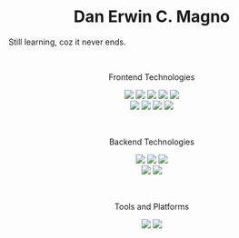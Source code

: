 

<h1 align="center">Dan Erwin C. Magno</h1>
  <p>Still learning, coz it never ends.</p>

<br>

<p align="center">Frontend Technologies</p>
<p align="center">
  <img src="https://img.shields.io/badge/Vue_Js-0d1117?logo=vuedotjs&style=flat-square">
  <img src="https://img.shields.io/badge/Next_Js-0d1117?logo=nextdotjs&style=flat-square">
  <img src="https://img.shields.io/badge/React_Js-0d1117?logo=react&style=flat-square">
  <img src="https://img.shields.io/badge/Tailwind_Css-0d1117?logo=tailwindcss&style=flat-square">
  <img src="https://img.shields.io/badge/Figma-0d1117?logo=figma&style=flat-square">
  <br>
  <img src="https://img.shields.io/badge/Html-0d1117?logo=html5&style=flat-square">
  <img src="https://img.shields.io/badge/Css-0d1117?logo=css&style=flat-square">
  <img src="https://img.shields.io/badge/Javascript-0d1117?logo=javascript&style=flat-square">
  <img src="https://img.shields.io/badge/Typescript-0d1117?logo=typescript&style=flat-square">
</p>

<br>

<p align="center">Backend Technologies</p>
<p align="center">
  <img src="https://img.shields.io/badge/Laravel-0d1117?logo=laravel&style=flat-square">
  <img src="https://img.shields.io/badge/Inertia-0d1117?logo=inertia&style=flat-square">
  <img src="https://img.shields.io/badge/Prisma-0d1117?logo=prisma&style=flat-square">
  <br>
  <img src="https://img.shields.io/badge/PHP-0d1117?logo=php&style=flat-square">
  <img src="https://img.shields.io/badge/SQL-0d1117?logo=sql&style=flat-square">
</p>

<br>

<p align="center">Tools and Platforms</p>
<p align="center">
  <img src="https://img.shields.io/badge/Figma-0d1117?logo=figma&style=flat-square">
  <img src="https://img.shields.io/badge/Github-0d1117?logo=github&style=flat-square">
</p>





